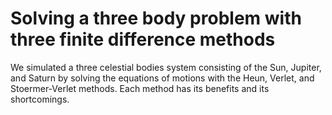 # Solving a three body problem with three finite difference methods

We simulated a three celestial bodies system consisting of the Sun, Jupiter, and Saturn by solving the equations of motions with the Heun, Verlet, and Stoermer-Verlet methods. Each method has its benefits and its shortcomings.
